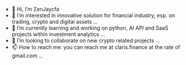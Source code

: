 - 👋 Hi, I’m ZenJaycfa
- 👀 I’m interested in innovative solution for financial industry, esp. on trading, crypto and digital assets ...
- 🌱 I’m currently learning and working on python, AI API and SaaS projects within investment analytics ...
- 💞️ I’m looking to collaborate on new crypto related projects ...
- 📫 How to reach me: you can reach me at claris.finance at the rate of gmail.com ...

<!---
clarisfinance/clarisfinance is a ✨ special ✨ repository because its `README.md` (this file) appears on your GitHub profile.
You can click the Preview link to take a look at your changes.
--->
